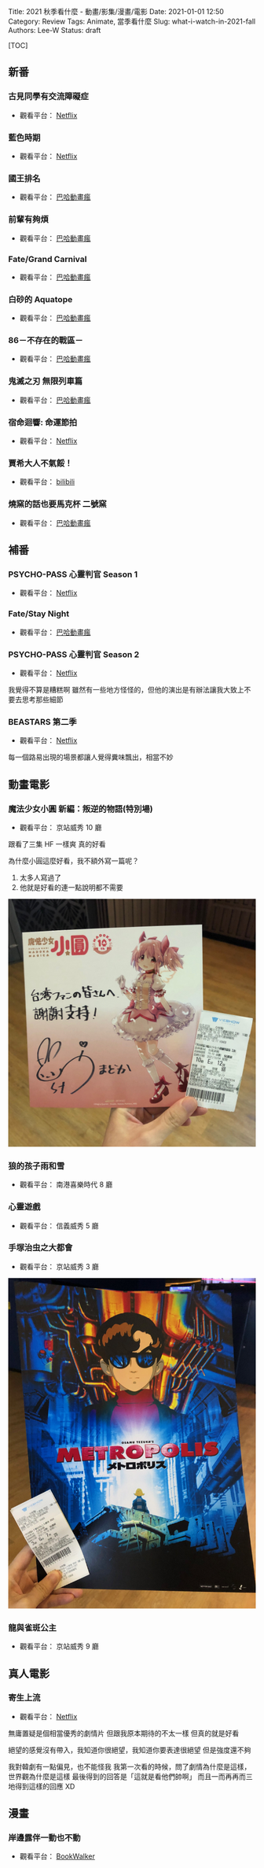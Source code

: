 Title: 2021 秋季看什麼 - 動畫/影集/漫畫/電影
Date: 2021-01-01 12:50
Category: Review
Tags: Animate, 當季看什麼
Slug: what-i-watch-in-2021-fall
Authors: Lee-W
Status: draft

[TOC]

## 新番
### 古見同學有交流障礙症
* 觀看平台： [Netflix](https://www.netflix.com/tw/title/81228573)

### 藍色時期
* 觀看平台： [Netflix](https://www.netflix.com/tw/title/81318842)

### 國王排名
* 觀看平台： [巴哈動畫瘋](https://ani.gamer.com.tw/animeVideo.php?sn=25489)

### 前輩有夠煩
* 觀看平台： [巴哈動畫瘋](https://ani.gamer.com.tw/animeVideo.php?sn=25496)

### Fate/Grand Carnival
* 觀看平台： [巴哈動畫瘋](https://ani.gamer.com.tw/animeVideo.php?sn=23615)

### 白砂的 Aquatope
* 觀看平台： [巴哈動畫瘋](https://ani.gamer.com.tw/animeVideo.php?sn=25403)

### 86－不存在的戰區－
* 觀看平台： [巴哈動畫瘋](https://ani.gamer.com.tw/animeVideo.php?sn=25495)

### 鬼滅之刃 無限列車篇
* 觀看平台： [巴哈動畫瘋](https://ani.gamer.com.tw/animeVideo.php?sn=25562)

### 宿命迴響: 命運節拍
* 觀看平台： [Netflix](https://ani.gamer.com.tw/animeVideo.php?sn=25487)

### 賈希大人不氣餒！
* 觀看平台： [bilibili](https://www.bilibili.com/bangumi/play/ss39044/?from=search&seid=1632886756864538194)

### 燒窯的話也要馬克杯 二號窯
* 觀看平台： [巴哈動畫瘋](https://ani.gamer.com.tw/animeVideo.php?sn=25557)

## 補番

### PSYCHO-PASS 心靈判官 Season 1
* 觀看平台： [Netflix](https://www.netflix.com/tw/title/80006146)

### Fate/Stay Night
* 觀看平台： [巴哈動畫瘋](https://ani.gamer.com.tw/animeVideo.php?sn=24346)

### PSYCHO-PASS 心靈判官 Season 2
* 觀看平台： [Netflix](https://www.netflix.com/tw/title/80006146)

我覺得不算是糟糕啊
雖然有一些地方怪怪的，但他的演出是有辦法讓我大致上不要去思考那些細節

### BEASTARS 第二季
* 觀看平台： [Netflix](https://www.netflix.com/tw/title/81054847)

每一個路易出現的場景都讓人覺得糞味飄出，相當不妙

## 動畫電影

### 魔法少女小圓 新編：叛逆的物語(特別場)
* 觀看平台： 京站威秀 10 廳

跟看了三集 HF 一樣爽
真的好看

為什麼小圓這麼好看，我不額外寫一篇呢？
1. 太多人寫過了
2. 他就是好看的連一點說明都不需要

![madoka](/images/post-images/2021-what-i-watch-in-2021-fall/madoka.jpeg)

### 狼的孩子雨和雪
* 觀看平台： 南港喜樂時代 8 廳

### 心靈遊戲
* 觀看平台： 信義威秀 5 廳

### 手塚治虫之大都會
* 觀看平台： 京站威秀 3 廳

![metropolis](/images/post-images/2021-what-i-watch-in-2021-fall/metropolis.jpeg)

### 龍與雀斑公主
* 觀看平台： 京站威秀 9 廳

## 真人電影
### 寄生上流
* 觀看平台： [Netflix](https://www.netflix.com/tw/title/81221938)

無庸置疑是個相當優秀的劇情片
但跟我原本期待的不太一樣
但真的就是好看

絕望的感覺沒有帶入，我知道你很絕望，我知道你要表達很絕望
但是強度還不夠

我對韓劇有一點偏見，也不能怪我
我第一次看的時候，問了劇情為什麼是這樣，世界觀為什麼是這樣
最後得到的回答是「這就是看他們帥啊」
而且一而再再而三地得到這樣的回應 XD

## 漫畫

### 岸邊露伴一動也不動
* 觀看平台： [BookWalker](https://www.bookwalker.com.tw/search?series=12660)
